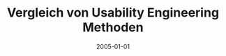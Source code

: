 ---
abstract: ''
authors:
- Markus Klinger
date: '2005-01-01'
featured: false
links:
- name: Publik
  url: https://publik.tuwien.ac.at/showentry.php?ID=139672&lang=1
publication_types:
- '7'
publishDate: '2005-01-01'
title: Vergleich von Usability Engineering Methoden
url_pdf: ''
---